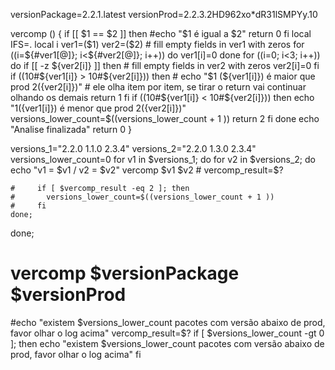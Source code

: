versionPackage=2.2.1.latest
versionProd=2.2.3.2HD962xo*dR31lSMPYy.10

vercomp () {
    if [[ $1 == $2 ]]
    then
        #echo "$1 é igual a $2"
        return 0
    fi
    local IFS=.
    local i ver1=($1) ver2=($2)
    # fill empty fields in ver1 with zeros
    for ((i=${#ver1[@]}; i<${#ver2[@]}; i++))
    do
        ver1[i]=0
    done
    for ((i=0; i<3; i++))
    do
        if [[ -z ${ver2[i]} ]]
        then
            # fill empty fields in ver2 with zeros
            ver2[i]=0
        fi
        if ((10#${ver1[i]} > 10#${ver2[i]}))
        then
           # echo "$1 (${ver1[i]}) é maior que prod $2 (${ver2[i]})"
            # ele olha item por item, se tirar o return vai continuar olhando os demais
            return 1
        fi
        if ((10#${ver1[i]} < 10#${ver2[i]}))
        then
            echo "$1 (${ver1[i]}) é menor que prod $2 (${ver2[i]})"
            versions_lower_count=$((versions_lower_count + 1 ))
            return 2
        fi
    done
    echo "Analise finalizada"
    return 0
}

versions_1="2.2.0 1.1.0 2.3.4"
versions_2="2.2.0 1.3.0 2.3.4"
versions_lower_count=0
for v1 in $versions_1; do
    for v2 in $versions_2; do
        echo "v1 = $v1 / v2 = $v2"
       vercomp $v1 $v2
    #   vercomp_result=$?
        
    #     if [ $vercomp_result -eq 2 ]; then
    #       versions_lower_count=$((versions_lower_count + 1 ))
    #     fi
    done;
done;
# vercomp $versionPackage $versionProd

#echo "existem $versions_lower_count pacotes com versão abaixo de prod, favor olhar o log acima"
vercomp_result=$?
 if [ $versions_lower_count -gt 0 ]; then
   echo "existem $versions_lower_count pacotes com versão abaixo de prod, favor olhar o log acima"
fi
